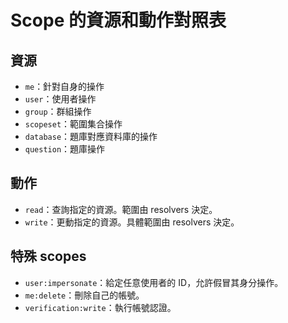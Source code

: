 # Scope 的資源和動作對照表

## 資源

- `me`：針對自身的操作
- `user`：使用者操作
- `group`：群組操作
- `scopeset`：範圍集合操作
- `database`：題庫對應資料庫的操作
- `question`：題庫操作

## 動作

- `read`：查詢指定的資源。範圍由 resolvers 決定。
- `write`：更動指定的資源。具體範圍由 resolvers 決定。

## 特殊 scopes

- `user:impersonate`：給定任意使用者的 ID，允許假冒其身分操作。
- `me:delete`：刪除自己的帳號。
- `verification:write`：執行帳號認證。
